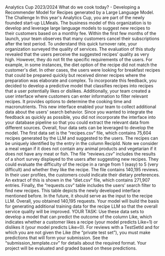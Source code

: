 Analytics Cup 2023/2024
What do we cook today? - Developing a Recommender Model for Recipes generated by a Large Language Model.
The Challenge
In this year's Analytics Cup, you are part of the newly founded start-up LLMeals. The business model of this organization is to develop and leverage large language models to suggest new recipes to their customers based on a monthly fee. Within the first few months of the launch, your team observes that many customers cancel their subscriptions after the test period. To understand this quick turnover rate, your organization surveyed the quality of services.
The evaluation of this study revealed that the users perceive the suggested recipes’ quality as very high. However, they do not fit the specific requirements of the users. For example, in some instances, the diet option of the recipe did not match the customer's diet. In other cases, the users were looking for breakfast recipes that could be prepared quickly but received dinner recipes where the preparation was elaborate and complex. To incorporate this feedback, you decided to develop a predictive model that classifies recipes into recipes that a user potentially likes or dislikes. Additionally, your team created a user interface where customers can enter information to filter relevant recipes. It provides options to determine the cooking time and macronutrients.
This new interface enabled your team to collect additional data about the users' search behavior. Since you wanted to integrate the feedback as quickly as possible, you did not incorporate the interface into your database pipeline so that you could extract the relevant data from different sources. Overall, four data sets can be leveraged to develop the model. The first data set is the “recipes.csv” file, which contains 75,604 recipes generated by the LLM and suggested to the users. The recipes can be uniquely identified by the entry in the column RecipId. Note we consider a meal vegan if it does not contain any animal products and vegetarian if it does not have any meat or fish. The file “reviews.csv” includes the results of a short survey displayed to the users after suggesting new recipes. They could evaluate the difficulty of the recipe in a range from 1 (easy) to 5 (very difficult) and whether they like the recipe. The file contains 140,195 reviews. In their user profiles, the customers could indicate their dietary preferences. An extract of this is shown in the “diet.csv” file, which contains 271,907 entries. Finally, the “requests.csv” table includes the users’ search filter to find new recipes. This table depicts the newly developed interface mentioned before. In the future, it should serve as the input to the recipe LLM. Overall, you obtained 140,195 requests.
Your model will build the basis for generating additional training data for the recipe LLM so that the overall service quality will be improved.
YOUR TASK: Use these data sets to develop a model that can predict the outcome of the column Like, which indicates whether a customer likes a recipe (your model predicts Like=1) or dislikes it (your model predicts Like=0).
For reviews with a TestSetId and for which you are not given the Like (the “private test set”), you must make predictions that will form your submission. See the “submission_template.csv” for details about the required format. Your project will be evaluated and graded based on these predictions.
